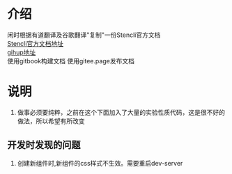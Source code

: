 <!--
 * @Date: 2021-01-04 09:10:49
 * @LastEditors: dongfb
 * @LastEditTime: 2021-01-21 16:17:12
-->
# 介绍

闲时根据有道翻译及谷歌翻译"复制"一份Stencli官方文档     
[Stencli官方文档地址](https://stenciljs.com/docs/introduction)      
[gihup地址](https://github.com/ionic-team/stencil)      
使用gitbook构建文档
使用gitee.page发布文档

# 说明
1. 做事必须要纯粹，之前在这个下面加入了大量的实验性质代码，这是很不好的做法，所以希望有所改变

## 开发时发现的问题

1. 创建新组件时,新组件的css样式不生效。需要重启dev-server
